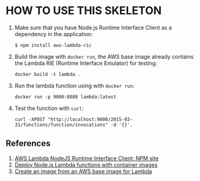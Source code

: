 # HOW TO USE THIS SKELETON

1. Make sure that you have Node.js Runtime Interface Client
as a dependency in the application:
   ```
   $ npm install aws-lambda-ric
   ```

2. Build the image with `docker run`, the AWS base image already contains the 
   Lambda RIE (Runtime Interface Emulator) for testing:
   ```
   docker build -t lambda .
   ```
4. Run the lambda function using with `docker
run`:
   ```
   docker run -p 9000:8080 lambda:latest
   ```
   
5. Test the function with `curl`:
   ```
   curl -XPOST "http://localhost:9000/2015-03-31/functions/function/invocations" -d '{}'.
   ```

## References
1. [AWS Lambda NodeJS Runtime Interface Client: NPM site](https://www.npmjs.com/package/aws-lambda-ric)
2. [Deploy Node.js Lambda functions with container images](https://docs.aws.amazon.com/lambda/latest/dg/nodejs-image.html)
3. [Create an image from an AWS base image for Lambda](https://docs.aws.amazon.com/lambda/latest/dg/images-create.html#images-create-1)
